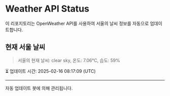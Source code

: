 
# Weather API Status

이 리포지토리는 OpenWeather API를 사용하여 서울의 날씨 정보를 자동으로 업데이트합니다.

## 현재 서울 날씨
> 서울의 현재 날씨: clear sky, 온도: 7.06°C, 습도: 59%

⏳ 업데이트 시간: 2025-02-16 08:17:09 (UTC)

---
자동 업데이트 봇에 의해 관리됩니다.
